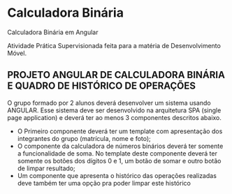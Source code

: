 # Calculadora Binária
Calculadora Binária em Angular

Atividade Prática Supervisionada feita para a matéria de Desenvolvimento Móvel.

## PROJETO ANGULAR DE CALCULADORA BINÁRIA E QUADRO DE HISTÓRICO DE OPERAÇÕES

O grupo formado por 2 alunos deverá desenvolver um sistema usando ANGULAR. Esse sistema deve ser desenvolvido na arquitetura SPA (single page application) e deverá ter ao menos 3 componentes descritos abaixo. 
* O Primeiro componente deverá ter um template com apresentação dos integrantes do grupo (matrícula, nome e foto); 
* O componente da calculadora de números binários deverá ter somente a funcionalidade de soma. No template deste componente deverá ter somente os botões dos dígitos 0 e 1, um botão de somar e outro botão de limpar resultado; 
* Um componente que apresenta o histórico das operações realizadas deve também ter uma opção pra poder limpar este histórico
